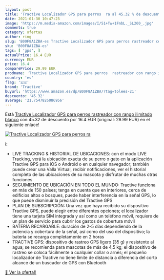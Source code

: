 ```yaml
---
layout: post
title: 'Tractive Localizador GPS para perros  ra al 45.32 % de descuento'
date: 2021-01-30 10:47:23
image: 'https://m.media-amazon.com/images/I/51+Tw+1FnbL._SL200_.jpg'
comments: true
category: ofertas
author: ring
slug: 'B00F8A1ZBA-es Tractive Localizador GPS para perros rastreador con rango...'
sku: 'B00F8A1ZBA-es'
tags: [ 'gps', ]
actualPrice: 16.4 EUR
currency: EUR
price: 16.4
comparePrice: 29.99 EUR
prodname: 'Tractive Localizador GPS para perros  rastreador con rango ilimitado  blanco'
country: 'es'
flag: '🇪🇸'
brand: 'Tractive'
buyurl: 'https://www.amazon.es/dp/B00F8A1ZBA/?tag=tolees-21'
descuento: '45.32'
average: '21.7547826086956'
---
```


Está [Tractive Localizador GPS para perros  rastreador con rango ilimitado  blanco](https://www.amazon.es/dp/B00F8A1ZBA/?tag=tolees-21) con 45.32 de descuento por 16.4 EUR (original: 29.99 EUR) en el siguiente enlace!

[![Tractive Localizador GPS para perros  ra](https://m.media-amazon.com/images/I/51+Tw+1FnbL._SL200_.jpg)](https://www.amazon.es/dp/B00F8A1ZBA/?tag=tolees-21)

ℹ️:

- LIVE TRACKING & HISTORIAL DE UBICACIONES: con el modo LIVE Tracking, verá la ubicación exacta de su perro o gato en la aplicación Tractive GPS para iOS o Android o en cualquier navegador; también puede crear una Valla Virtual, recibir notificaciones, ver el historial completo de las ubicaciones de su mascota y disfrutar de muchas otras funciones
- SEGUIMIENTO DE UBICACIÓN EN TODO EL MUNDO: Tractive funciona en más de 150 países; tenga en cuenta que en interiores, cerca de edificios altos o bosques, puede haber interferencia en la señal GPS, lo que puede disminuir la precisión del Tractive GPS
- PLAN DE SUBSCRIPCIÓN: Una vez que haya recibido su dispositivo Tractive GPS, puede elegir entre diferentes opciones; el localizador tiene una tarjeta SIM integrada y así como un teléfono móvil, requiere de un plan de servicio para cubrir los gastos de cobertura móvil
- BATERÍA RECARGABLE: duración de 2-5 días dependiendo de la potencia y cobertura de la señal, así como del uso del dispositivo; la batería se recarga completamente en 2 horas
- TRACTIVE GPS: dispositivo de rastreo GPS ligero (35 g) y resistente al agua; se recomienda para mascotas de más de 4,5 kg; el dispositivo de rastreo se coloca fácilmente a cualquier collar o arnés; el pequeño localizador de Tractive no tiene límite de distancia a diferencia del corto alcance de un buscador de GPS con Bluetooth

[🛒 Ver la oferta!!](https://www.amazon.es/dp/B00F8A1ZBA/?tag=tolees-21)
